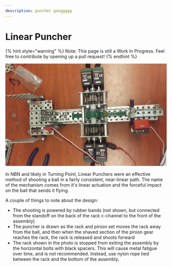 ```yaml
---
description: puncher ganggggg
---
```


# Linear Puncher

{% hint style="warning" %}
Note: This page is still a Work In Progress. Feel free to contribute by opening up a pull request!
{% endhint %}

![](../../.gitbook/assets/puncherfinal.png)

In NBN and likely in Turning Point, Linear Punchers were an effective method of shooting a ball in a fairly consistent, near-linear path. The name of the mechanism comes from it's linear actuation and the forceful impact on the ball that sends it flying.

A couple of things to note about the design:

* The shooting is powered by rubber bands \(not shown, but connected from the standoff on the back of the rack c-channel to the front of the assembly\)
* The puncher is drawn as the rack and pinion set moves the rack away from the ball, and then when the shaved section of the pinion gear reaches the rack, the rack is released and shoots forward
* The rack shown in the photo is stopped from exiting the assembly by the horizontal bolts with black spacers. This will cause metal fatigue over time, and is not recommended. Instead, use nylon rope tied between the rack and the bottom of the assembly. 

